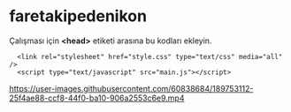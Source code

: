 # faretakipedenikon

Çalışması için **\<head\>** etiketi arasına bu kodları ekleyin.
```
  <link rel="stylesheet" href="style.css" type="text/css" media="all" />
  <script type="text/javascript" src="main.js"></script>
```

https://user-images.githubusercontent.com/60838684/189753112-25f4ae88-ccf8-44f0-ba10-906a2553c6e9.mp4

